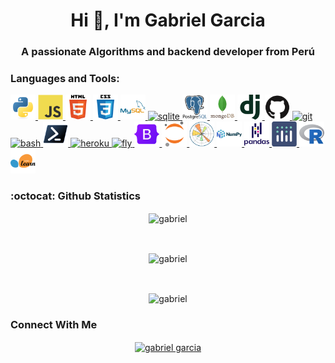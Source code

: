 <h1 align="center">Hi 👋, I'm Gabriel Garcia</h1>
<h3 align="center">A passionate Algorithms and backend developer from Perú</h3>

### Languages and Tools:

<p align="left">

  <!-- Python -->
  <a href="https://www.python.org" target="_blank">
    <img src="https://raw.githubusercontent.com/devicons/devicon/master/icons/python/python-original.svg" alt="python" width="40" height="40"/>
  </a>

  <!-- JavaScript -->
  <a href="https://developer.mozilla.org/en-US/docs/Web/JavaScript" target="_blank">
    <img src="https://raw.githubusercontent.com/devicons/devicon/master/icons/javascript/javascript-original.svg" alt="javascript" width="40" height="40"/>
  </a>

  <!-- HTML5 -->
  <a href="https://www.w3.org/html/" target="_blank">
    <img src="https://raw.githubusercontent.com/devicons/devicon/master/icons/html5/html5-original-wordmark.svg" alt="html5" width="40" height="40"/>
  </a>
  <!-- CSS3 -->
  <a href="https://www.w3schools.com/css/" target="_blank">
    <img src="https://raw.githubusercontent.com/devicons/devicon/master/icons/css3/css3-original-wordmark.svg" alt="css3" width="40" height="40"/>
  </a>
  <!-- MySQL -->
  <a href="https://www.mysql.com/" target="_blank">
    <img src="https://raw.githubusercontent.com/devicons/devicon/master/icons/mysql/mysql-original-wordmark.svg" alt="mysql" width="40" height="40"/>
  </a>

  <!-- SQLite -->
  <a href="https://www.sqlite.org/" target="_blank">
    <img src="https://www.vectorlogo.zone/logos/sqlite/sqlite-icon.svg" alt="sqlite" width="40" height="40"/>
  </a>
  <!-- PostgreSQL -->
  <a href="https://www.postgresql.org" target="_blank">
    <img src="https://raw.githubusercontent.com/devicons/devicon/master/icons/postgresql/postgresql-original-wordmark.svg" alt="postgresql" width="40" height="40"/>
  </a>
  <!-- MongoDB -->
  <a href="https://www.mongodb.com/" target="_blank">
    <img src="https://raw.githubusercontent.com/devicons/devicon/master/icons/mongodb/mongodb-original-wordmark.svg" alt="mongodb" width="40" height="40"/>
  </a>
  
  <!-- Django -->
  <a href="https://www.djangoproject.com/" target="_blank">
    <img src="https://github.com/devicons/devicon/raw/master/icons/django/django-plain.svg" alt="django" width="40" height="40"/>
  </a>
  <!-- GitHub -->
  <a href="https://github.com/" target="_blank">
    <img src="https://github.com/devicons/devicon/raw/master/icons/github/github-original.svg" alt="github" width="40" height="40"/>
  </a>

  <!-- Git -->
  <a href="https://git-scm.com/" target="_blank">
    <img src="https://www.vectorlogo.zone/logos/git-scm/git-scm-icon.svg" alt="git" width="40" height="40"/>
  </a>
  <!-- Bash -->
  <a href="https://www.gnu.org/software/bash/" target="_blank">
    <img src="https://www.vectorlogo.zone/logos/gnu_bash/gnu_bash-icon.svg" alt="bash" width="40" height="40"/>
  </a>
  <!-- PowerShell -->
  <a href="https://docs.microsoft.com/en-us/powershell/" target="_blank">
    <img src="https://github.com/devicons/devicon/raw/master/icons/powershell/powershell-original.svg" alt="powershell" width="40" height="40"/>
  </a>

  <!-- Heroku -->
  <a href="https://heroku.com" target="_blank">
    <img src="https://www.vectorlogo.zone/logos/heroku/heroku-icon.svg" alt="heroku" width="40" height="40"/>
  </a>
  <!-- fly.io -->
  <a href="https://fly.io" target="_blank">
    <img src="https://fly.io/static/images/brand/brandmark.svg" alt="fly" width="40" height="40"/>
  </a>

  <!-- Bootstrap -->
  <a href="https://getbootstrap.com/" target="_blank">
    <img src="https://github.com/devicons/devicon/raw/master/icons/bootstrap/bootstrap-original.svg" alt="bootstrap" width="40" height="40"/>
  </a>

  <!-- Jupyter -->
  <a href="https://jupyter.org/" target="_blank">
    <img src="https://github.com/devicons/devicon/raw/master/icons/jupyter/jupyter-original.svg" alt="jupyter" width="40" height="40"/>
  </a>

  <!-- Matplotlib -->
  <a href="https://matplotlib.org/" target="_blank">
    <img src="https://github.com/devicons/devicon/raw/master/icons/matplotlib/matplotlib-original.svg" alt="matplotlib" width="40" height="40"/>
  </a>

  <!-- NumPy -->
  <a href="https://numpy.org/" target="_blank">
    <img src="https://github.com/devicons/devicon/raw/master/icons/numpy/numpy-original-wordmark.svg" alt="numpy" width="40" height="40"/>
  </a>

  <!-- Pandas -->
  <a href="https://pandas.pydata.org/" target="_blank">
    <img src="https://github.com/devicons/devicon/raw/master/icons/pandas/pandas-original-wordmark.svg" alt="pandas" width="40" height="40"/>
  </a>

  <!-- Plotly -->
  <a href="https://plotly.com/" target="_blank">
    <img src="https://github.com/devicons/devicon/raw/master/icons/plotly/plotly-original.svg" alt="plotly" width="40" height="40"/>
  </a>

  <!-- R -->
  <a href="https://www.r-project.org/" target="_blank">
    <img src="https://github.com/devicons/devicon/raw/master/icons/r/r-original.svg" alt="r" width="40" height="40"/> 
  </a>

  <!-- scikit - learn -->
  <a href="https://scikit-learn.org/stable/" target="_blank">
    <img src="https://github.com/devicons/devicon/raw/master/icons/scikitlearn/scikitlearn-original.svg" alt="scikit-learn" width="40" height="40"/> 
  </a>

</p>

### :octocat: Github Statistics
<p align="center">
  <img align="center" src="https://github-readme-stats.vercel.app/api?username=Gabriel-Garcia-Caysahuana&theme=radical&hide_border=false&include_all_commits=false&count_private=false" alt="gabriel" />
</p>
<br>  

<p align="center">
  <img align="center" src="https://github-readme-streak-stats.herokuapp.com/?user=Gabriel-Garcia-Caysahuana&theme=radical&hide_border=false" alt="gabriel" />
</p>
<br>
<p align="center">
  <img align="center" src="https://github-readme-stats.vercel.app/api/top-langs/?username=Gabriel-Garcia-Caysahuana&theme=radical&hide_border=false&include_all_commits=false&count_private=false&layout=compact" alt="gabriel" />
</p>


### Connect With Me

<p align="center">
<a href="https://linkedin.com/in/gabriel-garcia-caysahuana" target="blank"><img align="center" src="https://cdn.jsdelivr.net/npm/simple-icons@3.0.1/icons/linkedin.svg" alt="gabriel garcia" height="30" width="40" /></a>
 

